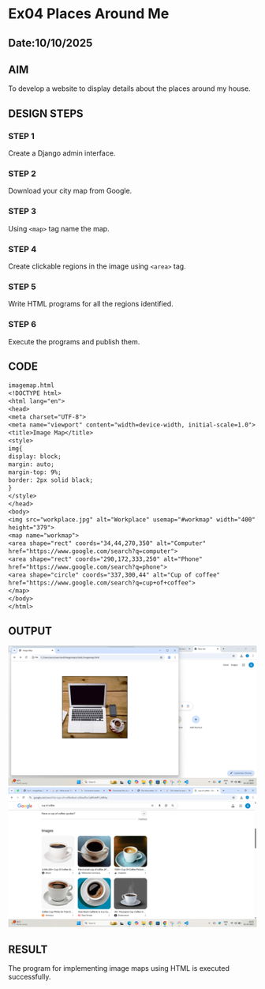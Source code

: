 
# Ex04 Places Around Me
## Date:10/10/2025
## AIM
To develop a website to display details about the places around my house.
## DESIGN STEPS
### STEP 1
Create a Django admin interface.
### STEP 2
Download your city map from Google.
### STEP 3
Using ```<map>``` tag name the map.
### STEP 4
Create clickable regions in the image using ```<area>``` tag.
### STEP 5
Write HTML programs for all the regions identified.
### STEP 6
Execute the programs and publish them.
## CODE
```
imagemap.html
<!DOCTYPE html>
<html lang="en">
<head>
<meta charset="UTF-8">
<meta name="viewport" content="width=device-width, initial-scale=1.0">
<title>Image Map</title>
<style>
img{
display: block;
margin: auto;
margin-top: 9%;
border: 2px solid black;
}
</style>
</head>
<body>
<img src="workplace.jpg" alt="Workplace" usemap="#workmap" width="400"
height="379">
<map name="workmap">
<area shape="rect" coords="34,44,270,350" alt="Computer"
href="https://www.google.com/search?q=computer">
<area shape="rect" coords="290,172,333,250" alt="Phone"
href="https://www.google.com/search?q=phone">
<area shape="circle" coords="337,300,44" alt="Cup of coffee"
href="https://www.google.com/search?q=cup+of+coffee">
</map>
</body>
</html>
```
## OUTPUT
![alt text](image-1.png)
![alt text](image.png)
## RESULT
The program for implementing image maps using HTML is executed successfully.
